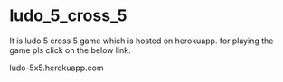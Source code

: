 # ludo_5_cross_5
It is ludo 5 cross 5 game which is hosted on herokuapp.
for playing the game pls click on the below link.

ludo-5x5.herokuapp.com
